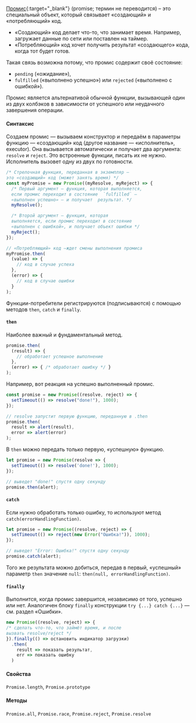 [Промис](https://learn.javascript.ru/promise-basics){:target="_blank"} (promise; термин не переводится) – это специальный объект, который связывает «создающий» и «потребляющий» код.

- «Создающий» код делает что-то, что занимает время. Например, загружает данные по сети или поставлен на таймер.
- «Потребляющий» код хочет получить результат «создающего» кода, когда тот будет готов.

Такая связь возможна потому, что промис содержит своё состояние:

- `pending` («ожидание»),
- `fulfilled` («выполнено успешно») или `rejected` («выполнено с ошибкой»).

Промис является альтернативой обычной функции, вызывающей один из двух колбэков в зависимости от успешного или неудачного завершения операции.

#### Синтаксис

Создаем промис — вызываем конструктор и передаём в параметры функцию — «создающий» код (другое название — «исполнитель», executor). Она вызывается автоматически и получает два аргумента: `resolve` и `reject`. Это встроенные функции, писать их не нужно. Исполнитель вызовет одну из двух по готовности.

```js
/* Стрелочная функция, переданная в экземпляр —
это «создающий» код (может занять время) */
const myPromise = new Promise((myResolve, myReject) => {
  /* Первый аргумент – функция, которая выполняется,
  если промис переходит в состояние  `fulfilled` —
  «выполнен успешно» — и получает  результат. */
  myResolve();

  /* Второй аргумент – функция, которая
  выполняется, если промис переходит в состояние
  «выполнен с ошибкой», и получает объект ошибки */
  myReject();
});

// «Потребляющий» код —ждет смены выполнения промиса
myPromise.then(
  (value) => {
    // код в случае успеха
  },
  (error) => {
    // код в случае ошибки
  }
);
```

Функции-потребители регистрируются (подписываются) с помощью методов `then`, `catch` и `finally`.

#### `then`

Наиболее важный и фундаментальный метод.

```js
promise.then(
  (result) => {
    // обработает успешное выполнение
  },
  (error) => { /* обработает ошибку */ }
);
```

Например, вот реакция на успешно выполненный промис.

```js
const promise = new Promise((resolve, reject) => {
  setTimeout(() => resolve("done!"), 1000);
});

// resolve запустит первую функцию, переданную в .then
promise.then(
  result => alert(result),
  error => alert(error)
);
```

В `then` можно передать только первую, «успешную» функцию.

```js
let promise = new Promise(resolve => {
  setTimeout(() => resolve('done!'), 1000);
});

// выведет "done!" спустя одну секунду
promise.then(alert);
```

#### `catch`

Если нужно обработать только ошибку, то используют метод `catch(errorHandlingFunction)`.

```js
let promise = new Promise((resolve, reject) => {
  setTimeout(() => reject(new Error("Ошибка!")), 1000);
});

// выведет "Error: Ошибка!" спустя одну секунду
promise.catch(alert);
```

Того же результата можно добиться, передав в первый, «успешный» параметр `then` значение `null`: `then(null, errorHandlingFunction)`.

#### `finally`

Выполнится, когда промис завершится, независимо от того, успешно или нет. Аналогичен блоку `finally` конструкции `try {...} catch {...}` — см. раздел «Ошибки».

```js
new Promise((resolve, reject) => {
/* сделать что-то, что займёт время, и после
вызвать resolve/reject */
}).finally(() => остановить индикатор загрузки)
  .then(
    result => показать результат,
    err => показать ошибку
  )
```

#### Свойства

`Promise.length`, `Promise.prototype`

#### Методы

`Promise.all`, `Promise.race`, `Promise.reject`, `Promise.resolve`
